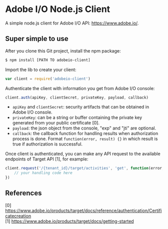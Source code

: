 # Adobe I/O Node.js Client

A simple node.js client for Adobe I/O API: https://www.adobe.io/.

## Super simple to use
After you clone this Git project, install the npm package:
```sh
$ npm install [PATH TO adobeio-client]
```

Import the lib to create your client:
```javascript
var client = require('adobeio-client')
```

Authenticate the client with information you get from Adobe I/O console:
```javascript
client.auth(apiKey, clientSecret, privateKey, payload, callback)
```
* `apiKey` and `clientSecret`: security artifacts that can be obtained in Adobe I/O console.
* `privateKey`: can be a string or buffer containing the private key generated from your public certificate [0].
* `payload`: the json object from the console, "exp" and "jti" are optional.
* `callback`: the callback function for handling results when authorization process is done. Format `function(error, result) {}` in which result is true if authorization is successful.

Once client is authenticated, you can make any API request to the available endpoints of Target API [1], for example:
```javascript
client.request('/{tenant_id}/target/activities', 'get', function(error, resp, body) {
    // your handling code here
})
```

## References
[0] https://www.adobe.io/products/target/docs/reference/authentication/Certificatecreation  
[1] https://www.adobe.io/products/target/docs/getting-started
